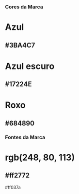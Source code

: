 ### Cores da Marca

# Azul

## #3BA4C7

# Azul escuro

## #17224E

# Roxo

## #684890

### Fontes da Marca

# rgb(248, 80, 113)

## #ff2772

#ff037a

